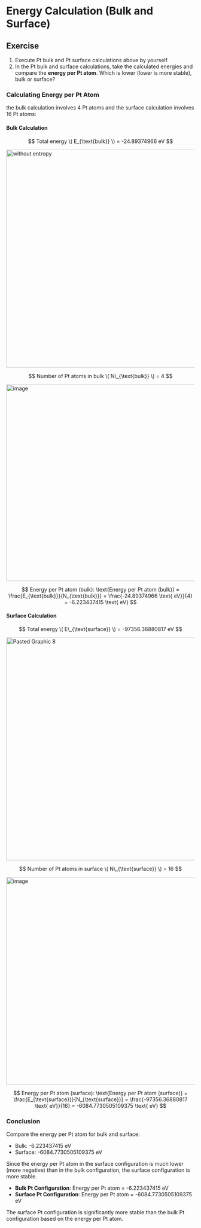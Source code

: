 # Energy Calculation (Bulk and Surface)

## Exercise

1. Execute Pt bulk and Pt surface calculations above by yourself.
2. In the Pt bulk and surface calculations, take the calculated energies and compare the **energy per Pt atom**. Which is lower (lower is more stable), bulk or surface?

### Calculating Energy per Pt Atom

the bulk calculation involves 4 Pt atoms and the surface calculation involves 16 Pt atoms:

#### Bulk Calculation

$$
Total energy \( E_{\text{bulk}} \) = -24.89374966 eV
$$

<img width="583" alt="without entropy" src="https://github.com/CodersheepY/BrianNote/assets/87512544/ac779e40-4e5e-45c8-b16a-a98a6ad757b2">

$$ Number of Pt atoms in bulk \( N\_{\text{bulk}} \) = 4 $$

<img width="526" alt="image" src="https://github.com/CodersheepY/BrianNote/assets/87512544/a258e6a0-6e61-411f-b66a-4a804710a88e">

$$
Energy per Pt atom (bulk):
\text{Energy per Pt atom (bulk)} = \frac{E_{\text{bulk}}}{N_{\text{bulk}}} = \frac{-24.89374966 \text{ eV}}{4} = -6.223437415 \text{ eV}
$$

#### Surface Calculation

$$ Total energy \( E\_{\text{surface}} \) = -97356.36880817 eV $$

<img width="596" alt="Pasted Graphic 8" src="https://github.com/CodersheepY/BrianNote/assets/87512544/87f604c3-acc0-40e5-b161-6f035891703b">

$$ Number of Pt atoms in surface \( N\_{\text{surface}} \) = 16 $$

<img width="555" alt="image" src="https://github.com/CodersheepY/BrianNote/assets/87512544/d2e0eaf8-d939-49db-80a1-3269ab3b159c">

$$
Energy per Pt atom (surface):
\text{Energy per Pt atom (surface)} = \frac{E_{\text{surface}}}{N_{\text{surface}}} = \frac{-97356.36880817 \text{ eV}}{16} = -6084.7730505109375 \text{ eV}
$$

### Conclusion

Compare the energy per Pt atom for bulk and surface:

- Bulk: -6.223437415 eV
- Surface: -6084.7730505109375 eV

Since the energy per Pt atom in the surface configuration is much lower (more negative) than in the bulk configuration, the surface configuration is more stable.

- **Bulk Pt Configuration**: Energy per Pt atom = -6.223437415 eV
- **Surface Pt Configuration**: Energy per Pt atom = -6084.7730505109375 eV

The surface Pt configuration is significantly more stable than the bulk Pt configuration based on the energy per Pt atom.
